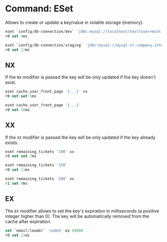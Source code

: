 
# Command: ESet

Allows to create or update a key/value in volatile storage (memory).

```sql
eset `config/db-connection/dev` 'jdbc:mysql://localhost/test?user=mint'
r0 set 9ms

eset `config/db-connection/staging` 'jdbc:mysql://mysql-st.company.internal/test?user=mint'
r0 set 12ms
```

## NX

If the `NX` modifier is passed the key will be only updated if the key doesn't exist.

```sql
eset cache_user_front_page '{...}' nx
r0 not set 5ms

eset cache_user_front_page '{...}'
r0 set 10ms
```

## XX

If the `XX` modifier is passed the key will be only updated if the key already exists.

```sql
eset remaining_tickets '100' xx
r0 not set 7ms

eset remaining_tickets '150'
r0 set 11ms

eset remaining_tickets '200' xx
r1 set 9ms
```

## EX

The `EX` modifier allows to set the key's expiration in milliseconds (a positive integer higher than 0).
The key will be automatically removed from the cache after expiration.

```sql
set `email/leader` 'node3' ex 60000
r0 set 11ms
```

